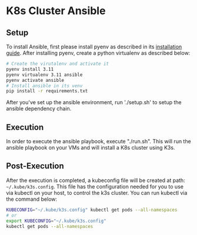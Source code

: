 # K8s Cluster Ansible

## Setup

To install Ansible, first please install pyenv as described in its [installation guide](https://github.com/pyenv/pyenv?tab=readme-ov-file#installation). After installing pyenv, create a python virtualenv as described below:

```sh
# Create the virutalenv and activate it
pyenv install 3.11
pyenv virtualenv 3.11 ansible
pyenv activate ansible
# Install ansible in its venv
pip install -r requirements.txt
```

After you've set up the ansible environment, run './setup.sh' to setup the ansible dependency chain.

## Execution

In order to execute the ansible playbook, execute "./run.sh". This will run the ansible playbook on your VMs and will install a K8s cluster using K3s.

## Post-Execution

After the execution is completed, a kubeconfig file will be created at path: `~/.kube/k3s.config`. This file has the configuration needed for you to use via kubectl on your host, to control the k3s cluster. You can run kubectl via the command below:

```sh
KUBECONFIG="~/.kube/k3s.config" kubectl get pods --all-namespaces
# or
export KUBECONFIG="~/.kube/k3s.config"
kubectl get pods --all-namespaces
```
